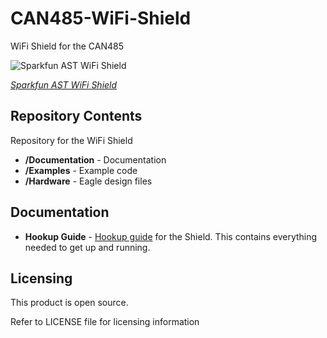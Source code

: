 # CAN485-WiFi-Shield

WiFi Shield for the CAN485

![Sparkfun AST WiFi Shield](https://cdn.sparkfun.com//assets/parts/1/2/5/3/6/14483-SparkFun_AST-CAN485_Dev_Board-01.jpg)

[*Sparkfun AST WiFi Shield*](https://www.sparkfun.com/products/14483 "WiFi Shield on Sparkfun")

## Repository Contents

Repository for the WiFi Shield

* **/Documentation** - Documentation
* **/Examples** - Example code
* **/Hardware** - Eagle design files

## Documentation

* **Hookup Guide** - [Hookup guide](https://cdn.sparkfun.com) for the Shield. This contains everything needed to get up and running.

## Licensing

This product is open source.

Refer to LICENSE file for licensing information